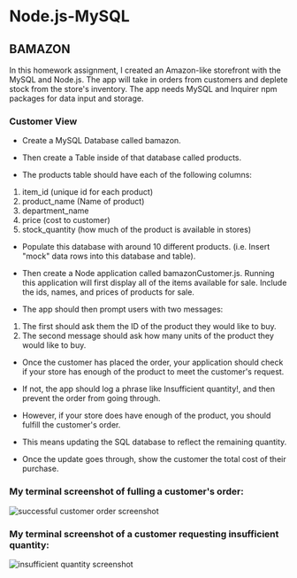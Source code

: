 # Node.js-MySQL
## BAMAZON
In this homework assignment, I created an Amazon-like storefront with the MySQL and Node.js. The app will take in orders from customers and deplete stock from the store's inventory. The app needs MySQL and Inquirer npm packages for data input and storage.

### Customer View 

* Create a MySQL Database called bamazon.

* Then create a Table inside of that database called products.

* The products table should have each of the following columns:

1. item_id (unique id for each product)
2. product_name (Name of product)
3. department_name
4. price (cost to customer)
5. stock_quantity (how much of the product is available in stores)

* Populate this database with around 10 different products. (i.e. Insert "mock" data rows into this database and table).

* Then create a Node application called bamazonCustomer.js. Running this application will first display all of the items available for sale. Include the ids, names, and prices of products for sale.

* The app should then prompt users with two messages:

1. The first should ask them the ID of the product they would like to buy.
2. The second message should ask how many units of the product they would like to buy.

* Once the customer has placed the order, your application should check if your store has enough of the product to meet the customer's request.

* If not, the app should log a phrase like Insufficient quantity!, and then prevent the order from going through.

* However, if your store does have enough of the product, you should fulfill the customer's order.

* This means updating the SQL database to reflect the remaining quantity.

* Once the update goes through, show the customer the total cost of their purchase.



### My terminal screenshot of fulling a customer's order:

![successful customer order screenshot](/images/concert-this.png)


### My terminal screenshot of a customer requesting insufficient quantity:

![insufficient quantity screenshot](/images/spotify-this-song.png)

<!-- 
### My movie-this terminal screenshot:

![movie-this screenshot](/images/movie-this.png)
![movie-this screenshot](/images/movie-this2.png)


### My do-what-it-says terminal screenshot:

![do-what-it-says screenshot](/images/do-what-it-says.png) -->